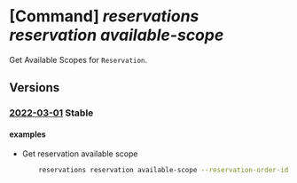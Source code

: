# [Command] _reservations reservation available-scope_

Get Available Scopes for `Reservation`.

## Versions

### [2022-03-01](/Resources/mgmt-plane/L3Byb3ZpZGVycy9taWNyb3NvZnQuY2FwYWNpdHkvcmVzZXJ2YXRpb25vcmRlcnMve30vcmVzZXJ2YXRpb25zL3t9L2F2YWlsYWJsZXNjb3Blcw==/2022-03-01.xml) **Stable**

<!-- mgmt-plane /providers/microsoft.capacity/reservationorders/{}/reservations/{}/availablescopes 2022-03-01 -->

#### examples

- Get reservation available scope
    ```bash
        reservations reservation available-scope --reservation-order-id 40000000-aaaa-bbbb-cccc-20000000000 --reservation-id 30000000-aaaa-bbbb-cccc-20000000000 --scopes ['/subscriptions/60000000-aaaa-bbbb-cccc-20000000000']
    ```
